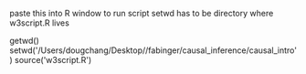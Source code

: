 paste this into R window to run script
setwd has to be directory where w3script.R lives

getwd()
setwd('/Users/dougchang/Desktop//fabinger/causal_inference/causal_intro')
source('w3script.R')

